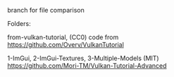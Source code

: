 branch for file comparison

Folders:

from-vulkan-tutorial, (CC0) code from https://github.com/Overv/VulkanTutorial

1-ImGui, 2-ImGui-Textures, 3-Multiple-Models (MIT) https://github.com/Mori-TM/Vulkan-Tutorial-Advanced
